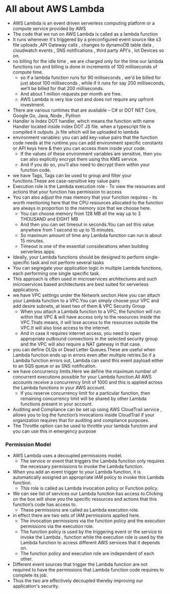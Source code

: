 # All about AWS Lambda

- AWS Lambda is an event driven serverless computing platform or a compute service provided by AWS
- The code that we run on AWS Lambda is called as a lambda function
- It runs whenever it's triggered by a preconfigured event source like s3 file uploads ,API Gateway calls , changes to dynamoDB table data , cloudwatch events , SNS notifications , third party API's , Iot Devices so on.
- no billing for the idle time , we are charged only for the time our lambda functions run and billing is done in increments of 100 milliseconds of compute time.
  - so if a lambda function runs for 90 milliseconds , we'd be billed for just about 100 milliseconds , while if it runs for say 200 milliseconds, we’ll be billed for that 200 milliseconds.
  - And about 1 million requests per month are free.
  - AWS Lambda is very low cost and does not require any upfront investment.
- There are various runtimes that are available – C# or DOT NET Core, Google Go, Java, Node , Python
- Handler is Index DOT handler, which means the function with name Handler located inside index DOT JS file. when a typescript file is compiled it outputs .js file which will be uploaded to lambda
- environment variables: you can add key-value pairs that the function code needs at the runtime.you can add environment specific constants or API keys here & then you can access them inside your code.
  - If the values of these environment variables are sensitive, then you can also explicitly encrypt them using this KMS service.
  - And if you do so, you’ll also need to decrypt them within your function code.
- we have Tags, Tags can be used to group and filter your functions.These are case-sensitive key value pairs
- Execution role is the Lambda execution role - To view the resources and actions that your function has permission to access
- You can also adjust the max memory that your function requires - its worth mentioning here that the CPU resources allocated to the function are always in proportion to the memory size that we choose here.
  - You can choose memory from 128 MB all the way up to 3 THOUSAND and EIGHT MB
  - And then you can set timeout in seconds.You can set this value anywhere from 1 second to up to 15 minutes.
  - So maximum amount of time any Lambda function can run is about 15 minutes.
  - Timeout is one of the essential considerations when building serverless apps.
- Ideally, your Lambda functions should be designed to perform single-specific task and not perform several tasks
- You can segregate your application logic in multiple Lambda functions, each performing one single specific task.
- This approach is often used in microservices architectures and such microservices based architectures are best suited for serverless applications.
- we have VPC settings under the Network section.Here you can attach your Lambda function to a VPC.You can simply choose your VPC and add desire subnets, at least two of them & VPC Security Group
  - When you attach a Lambda function to a VPC, the function will run within that VPC & will have access only to the resources inside the VPC.Thats means, it will lose access to the resources outside the VPC.It will also lose access to the internet.
  - And in case it requires internet access, you need to open appropriate outbound connections in the selected security group and the VPC will also require a NAT gateway in that case.
- you can define DLQs or Dead Letter Queues.These are useful when Lambda function ends up in errors even after multiple retries.So if a Lambda function errors out, Lambda can send this event payload either to an SQS queue or as SNS notification.
- we have concurrency limits.Here we define the maximum number of concurrent executions possible for your Lambda function.All AWS accounts receive a concurrency limit of 1000 and this is applied across the Lambda functions in your AWS account.
  - If you reserve concurrency limit for a particular function, then remaining concurrency limit will be shared by other Lambda functions present in your account.
- Auditing and Compliance can be set up using AWS CloudTrail service , allows you to log the function’s invocations inside CloudTrail if your organization requires that for auditing and compliance purposes.
- The Throttle option can be used to throttle your lambda function and you can use this in emergency purpose

### Permission Model
- AWS Lambda uses a decoupled permissions model.
    - The service or event that triggers the Lambda function only requires the necessary permissions to invoke the Lambda function.
- When you add an event trigger to your Lambda function, it is automatically assigned an appropriate IAM policy to invoke this Lambda function.
    - This role is called as Lambda invocation policy or Function policy.
- We can see list of services our Lambda function has access to.Clicking on the box will show you the specific resources and actions that this function’s code has access to.
    - These permissions are called as Lambda execution role.
- in effect there are two sets of IAM permissions applied here.
    - The invocation permissions via the function policy and the execution permissions via the execution role.
    - The function policy is used by the triggering event or the service to invoke the Lambda , function while the execution role is used by the Lambda function to access different AWS services that it depends on.
    - The function policy and execution role are independent of each other.
- Different event sources that trigger the Lambda function are not required to have the permissions that Lambda function code requires to complete its job.
- Thus the two are effectively decoupled thereby improving our application's security.